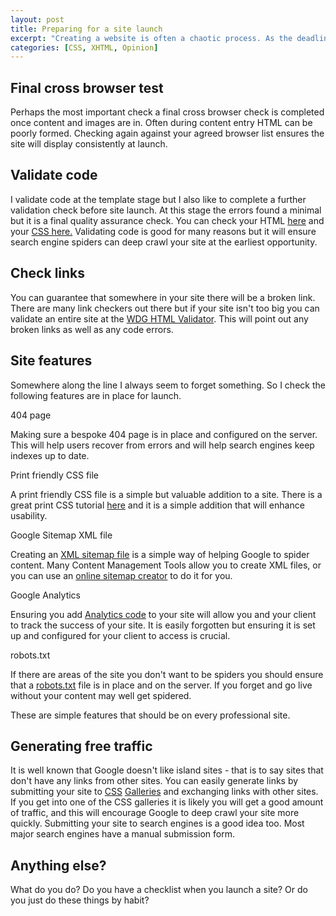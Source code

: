 ```yaml
--- 
layout: post
title: Preparing for a site launch
excerpt: "Creating a website is often a chaotic process. As the deadline looms it is easy to let quality slip. Here is the checklist I follow to ensure things are not left out. "
categories: [CSS, XHTML, Opinion]
---
```

## Final cross browser test

Perhaps the most important check a final cross browser check is completed once content and images are in. Often during content entry HTML can be poorly formed. Checking again against your agreed browser list ensures the site will display consistently at launch. 

## Validate code

I validate code at the template stage but I also like to complete a further validation check before site launch. At this stage the errors found a minimal but it is a final quality assurance check. You can check your HTML [here][1] and your [CSS here.][2] Validating code is good for many reasons but it will ensure search engine spiders can deep crawl your site at the earliest opportunity. 

## Check links

You can guarantee that somewhere in your site there will be a broken link. There are many link checkers out there but if your site isn't too big you can validate an entire site at the [WDG HTML Validator][3]. This will point out any broken links as well as any code errors. 

## Site features

Somewhere along the line I always seem to forget something. So I check the following features are in place for launch. 

404 page

Making sure a bespoke 404 page is in place and configured on the server. This will help users recover from errors and will help search engines keep indexes up to date.

Print friendly CSS file

A print friendly CSS file is a simple but valuable addition to a site. There is a great print CSS tutorial [here][4] and it is a simple addition that will enhance usability. 

Google Sitemap XML file

Creating an [XML sitemap file][5] is a simple way of helping Google to spider content. Many Content Management Tools allow you to create XML files, or you can use an [online sitemap creator][6] to do it for you. 

Google Analytics

Ensuring you add [Analytics code][7] to your site will allow you and your client to track the success of your site. It is easily forgotten but ensuring it is set up and configured for your client to access is crucial. 

robots.txt

If there are areas of the site you don't want to be spiders you should ensure that a [robots.txt][8] file is in place and on the server. If you forget and go live without your content may well get spidered.

These are simple features that should be on every professional site.

## Generating free traffic

It is well known that Google doesn't like island sites - that is to say sites that don't have any links from other sites. You can easily generate links by submitting your site to [CSS][9] [Galleries][10] and exchanging links with other sites. If you get into one of the CSS galleries it is likely you will get a good amount of traffic, and this will encourage Google to deep crawl your site more quickly. Submitting your site to search engines is a good idea too. Most major search engines have a manual submission form.

## Anything else?

What do you do? Do you have a checklist when you launch a site? Or do you just do these things by habit?

 [1]: http://validator.w3.org/
 [2]: http://jigsaw.w3.org/css-validator/
 [3]: http://htmlhelp.com/tools/validator/
 [4]: http://alistapart.com/stories/goingtoprint/
 [5]: http://www.google.com/webmasters/sitemaps/
 [6]: http://www.xml-sitemaps.com/
 [7]: http://www.google.com/analytics/
 [8]: http://www.robotstxt.org/
 [9]: http://cssmania.com/
 [10]: http://www.cssdrive.com/
